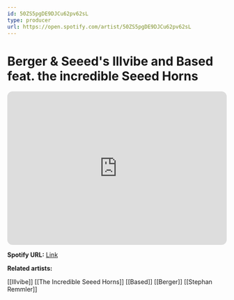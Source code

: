 ```yaml
---
id: 50ZS5pgDE9DJCu62pv62sL
type: producer
url: https://open.spotify.com/artist/50ZS5pgDE9DJCu62pv62sL
---
```

# Berger & Seeed's Illvibe and Based feat. the incredible Seeed Horns

<iframe style="border-radius:12px" src="https://open.spotify.com/embed/artist/50ZS5pgDE9DJCu62pv62sL" width="100%" height="352" frameBorder="0" allowfullscreen="" allow="autoplay; clipboard-write; encrypted-media; fullscreen; picture-in-picture" loading="lazy"></iframe>

**Spotify URL:** [Link](https://open.spotify.com/artist/50ZS5pgDE9DJCu62pv62sL)

**Related artists:**

[[Illvibe]]
[[The Incredible Seeed Horns]]
[[Based]]
[[Berger]]
[[Stephan Remmler]]
